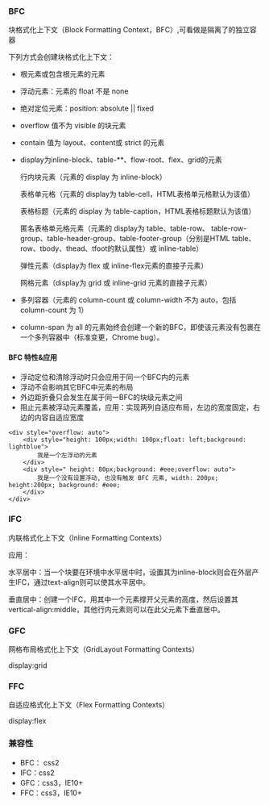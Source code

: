 ### BFC
块格式化上下文（Block Formatting Context，BFC）,可看做是隔离了的独立容器

下列方式会创建块格式化上下文：

* 根元素或包含根元素的元素
* 浮动元素：元素的 float 不是 none
* 绝对定位元素：position: absolute || fixed
* overflow 值不为 visible 的块元素
* contain 值为 layout、content或 strict 的元素
* display为inline-block、table-**、flow-root、flex、grid的元素

   行内块元素（元素的 display 为 inline-block）

   表格单元格（元素的 display为 table-cell，HTML表格单元格默认为该值）

   表格标题（元素的 display 为 table-caption，HTML表格标题默认为该值）

   匿名表格单元格元素（元素的 display为 table、table-row、 table-row-group、table-header-group、table-footer-group（分别是HTML table、row、tbody、thead、tfoot的默认属性）或 inline-table）

   弹性元素（display为 flex 或 inline-flex元素的直接子元素）

   网格元素（display为 grid 或 inline-grid 元素的直接子元素）

* 多列容器（元素的 column-count 或 column-width 不为 auto，包括 column-count 为 1）
* column-span 为 all 的元素始终会创建一个新的BFC，即使该元素没有包裹在一个多列容器中（标准变更，Chrome bug）。


#### BFC 特性&应用
* 浮动定位和清除浮动时只会应用于同一个BFC内的元素
* 浮动不会影响其它BFC中元素的布局
* 外边距折叠只会发生在属于同一BFC的块级元素之间
* 阻止元素被浮动元素覆盖，应用：实现两列自适应布局，左边的宽度固定，右边的内容自适应宽度
```
<div style="overflow: auto">
    <div style="height: 100px;width: 100px;float: left;background: lightblue">
        我是一个左浮动的元素
    </div>
    <div style=" height: 80px;background: #eee;overflow: auto">
        我是一个没有设置浮动, 也没有触发 BFC 元素, width: 200px; height:200px; background: #eee;
    </div>
</div>
```

### IFC
内联格式化上下文（Inline Formatting Contexts）

应用：

水平居中：当一个块要在环境中水平居中时，设置其为inline-block则会在外层产生IFC，通过text-align则可以使其水平居中。

垂直居中：创建一个IFC，用其中一个元素撑开父元素的高度，然后设置其vertical-align:middle，其他行内元素则可以在此父元素下垂直居中。


### GFC
网格布局格式化上下文（GridLayout Formatting Contexts）

display:grid



### FFC
自适应格式化上下文（Flex Formatting Contexts）

display:flex


### 兼容性
* BFC： css2
* IFC：css2
* GFC：css3，IE10+
* FFC：css3，IE10+
